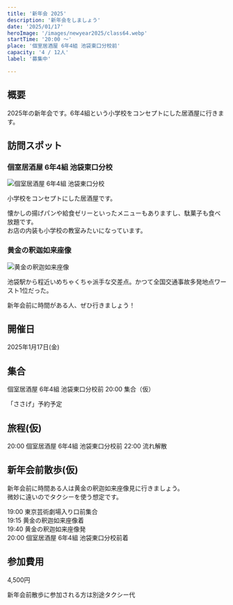 ```yaml
---
title: '新年会 2025'
description: '新年会をしましょう'
date: '2025/01/17'
heroImage: '/images/newyear2025/class64.webp'
startTime: '20:00 〜'
place: '個室居酒屋 6年4組 池袋東口分校前'
capacity: '4 / 12人'
label: '募集中'

---
```


## 概要

2025年の新年会です。6年4組という小学校をコンセプトにした居酒屋に行きます。


## 訪問スポット

### 個室居酒屋 6年4組 池袋東口分校

![個室居酒屋 6年4組 池袋東口分校](/images/newyear2025/class64.webp)

小学校をコンセプトにした居酒屋です。


懐かしの揚げパンや給食ゼリーといったメニューもありますし、駄菓子も食べ放題です。  
お店の内装も小学校の教室みたいになっています。

### 黄金の釈迦如来座像

![黄金の釈迦如来座像](/images/retro_game/ougonshaka_800x602.webp)

池袋駅から程近いめちゃくちゃ派手な交差点。かつて全国交通事故多発地点ワースト1位だった。

新年会前に時間がある人、ぜひ行きましょう！

## 開催日

2025年1月17日(金)

## 集合

個室居酒屋 6年4組 池袋東口分校前 20:00 集合（仮）

「ささげ」予約予定

## 旅程(仮)

20:00 個室居酒屋 6年4組 池袋東口分校前
22:00 流れ解散


## 新年会前散歩(仮)

新年会前に時間ある人は黄金の釈迦如来座像見に行きましょう。  
微妙に遠いのでタクシーを使う想定です。

19:00 東京芸術劇場入り口前集合  
19:15 黄金の釈迦如来座像着  
19:40 黄金の釈迦如来座像発  
20:00 個室居酒屋 6年4組 池袋東口分校前着  

## 参加費用

4,500円

新年会前散歩に参加される方は別途タクシー代
